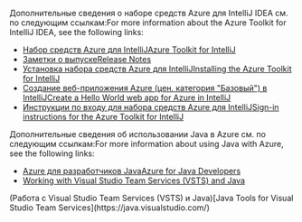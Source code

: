 <span data-ttu-id="d0d3e-101">Дополнительные сведения о наборе средств Azure для IntelliJ IDEA см. по следующим ссылкам:</span><span class="sxs-lookup"><span data-stu-id="d0d3e-101">For more information about the Azure Toolkit for IntelliJ IDEA, see the following links:</span></span> 

* [<span data-ttu-id="d0d3e-102">Набор средств Azure для IntelliJ</span><span class="sxs-lookup"><span data-stu-id="d0d3e-102">Azure Toolkit for IntelliJ</span></span>](../intellij/azure-toolkit-for-intellij.md) 
* [<span data-ttu-id="d0d3e-103">Заметки о выпуске</span><span class="sxs-lookup"><span data-stu-id="d0d3e-103">Release Notes</span></span>](https://github.com/Microsoft/azure-tools-for-java/releases) 
* [<span data-ttu-id="d0d3e-104">Установка набора средств Azure для IntelliJ</span><span class="sxs-lookup"><span data-stu-id="d0d3e-104">Installing the Azure Toolkit for IntelliJ</span></span>](../intellij/azure-toolkit-for-intellij-installation.md) 
* [<span data-ttu-id="d0d3e-105">Создание веб-приложения Azure (цен. категория "Базовый") в IntelliJ</span><span class="sxs-lookup"><span data-stu-id="d0d3e-105">Create a Hello World web app for Azure in IntelliJ</span></span>](../intellij/azure-toolkit-for-intellij-create-hello-world-web-app.md) 
* [<span data-ttu-id="d0d3e-106">Инструкции по входу для набора средств Azure для IntelliJ</span><span class="sxs-lookup"><span data-stu-id="d0d3e-106">Sign-in instructions for the Azure Toolkit for IntelliJ</span></span>](../intellij/azure-toolkit-for-intellij-sign-in-instructions.md) 

<span data-ttu-id="d0d3e-107">Дополнительные сведения об использовании Java в Azure см. по следующим ссылкам:</span><span class="sxs-lookup"><span data-stu-id="d0d3e-107">For more information about using Java with Azure, see the following links:</span></span> 

* [<span data-ttu-id="d0d3e-108">Azure для разработчиков Java</span><span class="sxs-lookup"><span data-stu-id="d0d3e-108">Azure for Java Developers</span></span>](https://docs.microsoft.com/java/azure/) 
* <span data-ttu-id="d0d3e-109">[Working with Visual Studio Team Services (VSTS) and Java](https://java.visualstudio.com/) 
<!-- TODO: Add URLs for Java in VSCode here --> (Работа с Visual Studio Team Services (VSTS) и Java)</span><span class="sxs-lookup"><span data-stu-id="d0d3e-109">[Java Tools for Visual Studio Team Services](https://java.visualstudio.com/) 
<!-- TODO: Add URLs for Java in VSCode here --></span></span> 
